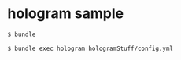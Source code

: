 # hologram sample

```bash
$ bundle
```

```bash
$ bundle exec hologram hologramStuff/config.yml
```



